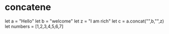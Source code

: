 # concatene
let a = "Hello"
let b = "welcome"
let z = "I am rich"
let c = a.concat("",b,"",z)
let numbers = [1,2,3,4,5,6,7]
